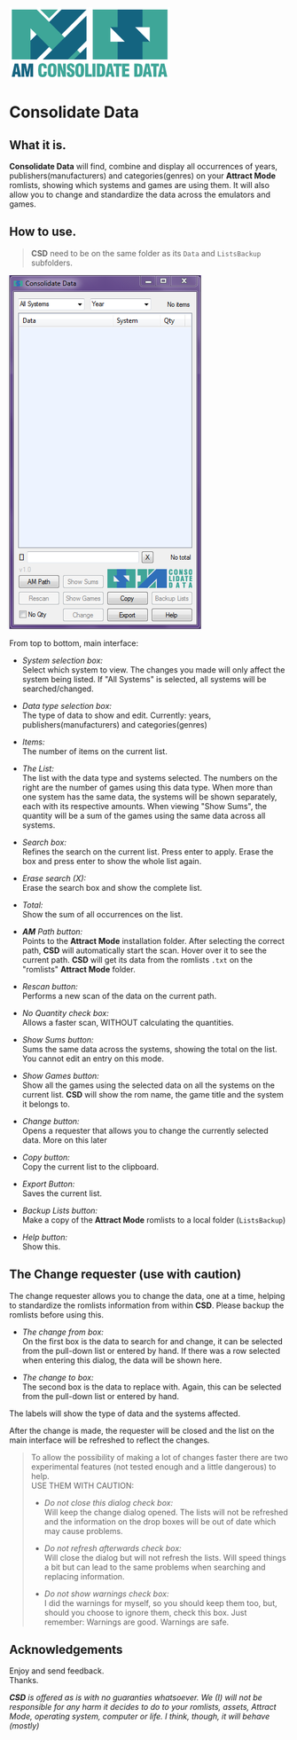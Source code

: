 <img src="https://github.com/farique1/consolidate-data/blob/master/Images/GitHub_AMCD_Logo-02.png" alt="Attract Mode List Statistics" width="290" height="130">  

# Consolidate Data

## What it is.  

**Consolidate Data** will find, combine and display all occurrences of years, publishers(manufacturers) and categories(genres) on your **Attract Mode** romlists, showing which systems and games are using them. It will also allow you to change and standardize the data across the emulators and games.  

## How to use.  

>**CSD** need to be on the same folder as its `Data` and `ListsBackup` subfolders.  

![#gui](https://github.com/farique1/consolidate-data/blob/master/Images/gui.png)

From top to bottom, main interface:  

- *System selection box:*  
Select which system to view. The changes you made will only affect the system being listed.
If "All Systems" is selected, all systems will be searched/changed.  

- *Data type selection box:*  
The type of data to show and edit. Currently: years, publishers(manufacturers) and categories(genres)  

- *Items:*  
The number of items on the current list.  

- *The List:*  
The list with the data type and systems selected. The numbers on the right are the number of games using this data type. When more than one system has the same data, the systems will be shown separately, each with its respective amounts. When viewing "Show Sums", the quantity will be a sum of the games using the same data across all systems.  

- *Search box:*  
Refines the search on the current list. Press enter to apply. Erase the box and press enter to show the whole list again.  

- *Erase search (X):*  
Erase the search box and show the complete list.  

- *Total:*  
Show the sum of all occurrences on the list.  

- ***AM** Path button:*  
Points to the **Attract Mode** installation folder. After selecting the correct path, **CSD** will automatically start the scan. Hover over it to see the current path. **CSD** will get its data from the romlists `.txt` on the "romlists" **Attract Mode** folder.  

- *Rescan button:*  
Performs a new scan of the data on the current path.  

- *No Quantity check box:*  
Allows a faster scan, WITHOUT calculating the quantities.  

- *Show Sums button:*  
Sums the same data across the systems, showing the total on the list. You cannot edit an entry on this mode.  

- *Show Games button:*  
Show all the games using the selected data on all the systems on the current list. **CSD** will show the rom name, the game title and the system it belongs to.  

- *Change button:*  
Opens a requester that allows you to change the currently selected data. More on this later  

- *Copy button:*  
Copy the current list to the clipboard.  

- *Export Button:*  
Saves the current list.  

- *Backup Lists button:*  
Make a copy of the **Attract Mode** romlists to a local folder (`ListsBackup`)  

- *Help button:*  
Show this.  


## The Change requester (use with caution)  

The change requester allows you to change the data, one at a time, helping to standardize the romlists information from within **CSD**. Please backup the romlists before using this.

- *The change from box:*  
On the first box is the data to search for and change, it can be selected from the pull-down list or entered by hand. If there was a row selected when entering this dialog, the data will be shown here.  

- *The change to box:*  
The second box is the data to replace with. Again, this can be selected from the pull-down list or entered by hand.  

The labels will show the type of data and the systems affected.  

After the change is made, the requester will be closed and the list on the main interface will be refreshed to reflect the changes.  

>To allow the possibility of making a lot of changes faster there are two experimental features (not tested enough and a little dangerous) to help.  
USE THEM WITH CAUTION:  
  > - *Do not close this dialog check box:*  
Will keep the change dialog opened. The lists will not be refreshed and the information on the drop boxes will be out of date which may cause problems.  
>  
> - *Do not refresh afterwards check box:*  
Will close the dialog but will not refresh the lists. Will speed things a bit but can lead to the same problems when searching and replacing information.  
>  
> - *Do not show warnings check box:*  
I did the warnings for myself, so you should keep them too, but, should you choose to ignore them, check this box. Just remember: Warnings are good. Warnings are safe.  

## Acknowledgements


Enjoy and send feedback.  
Thanks.  

***CSD** is offered as is with no guaranties whatsoever. We (I) will not be responsible for any harm it decides to do to your romlists, assets, Attract Mode, operating system, computer or life. I think, though, it will behave (mostly)*  

